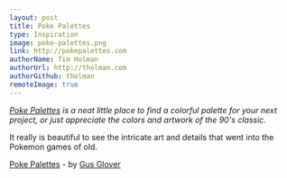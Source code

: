 ```yaml
---
layout: post
title: Poke Palettes
type: Inspiration
image: poke-palettes.png
link: http://pokepalettes.com
authorName: Tim Holman
authorUrl: http://tholman.com
authorGithub: tholman
remoteImage: true
---
```


_[Poke Palettes](http://pokepalettes.com) is a neat little place to find a colorful palette for your next project, or just appreciate the colors and artwork of the 90's classic._

It really is beautiful to see the intricate art and details that went into the Pokemon games of old.

[Poke Palettes](http://pokepalettes.com) - by [Gus Glover](http://gus.today)
